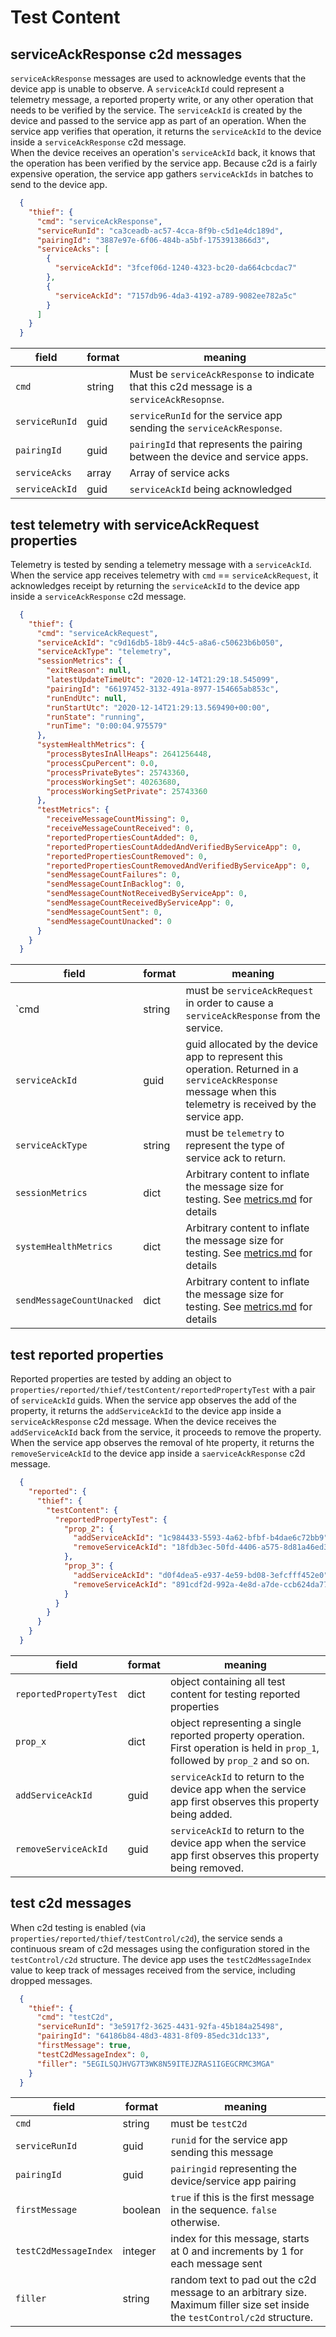 # Test Content

## serviceAckResponse c2d messages

`serviceAckResponse` messages are used to acknowledge events that the device app is unable to observe.
A `serviceAckId` could represent a telemetry message, a reported property write, or any other operation that needs to be verified by the service.
The `serviceAckId` is created by the device and passed to the service app as part of an operation.
When the service app verifies that operation, it returns the `serviceAckId` to the device inside a `serviceAckResponse` c2d message.  
When the device receives an operation's `serviceAckId` back, it knows that the operation has been verified by the service app.
Because c2d is a fairly expensive operation, the service app gathers `serviceAckIds` in batches to send to the device app.

```json
  {
    "thief": {
      "cmd": "serviceAckResponse",
      "serviceRunId": "ca3ceadb-ac57-4cca-8f9b-c5d1e4dc189d",
      "pairingId": "3887e97e-6f06-484b-a5bf-1753913866d3",
      "serviceAcks": [
        {
          "serviceAckId": "3fcef06d-1240-4323-bc20-da664cbcdac7"
        },
        {
          "serviceAckId": "7157db96-4da3-4192-a789-9082ee782a5c"
        }
      ]
    }
  }
```

| field | format | meaning |
| - | - | - |
| `cmd` | string | Must be `serviceAckResponse` to indicate that this c2d message is a `serviceAckResopnse`. |
| `serviceRunId` | guid | `serviceRunId` for the service app sending the `serviceAckResponse`. |
| `pairingId` |  guid | `pairingId` that represents the pairing between the device and service apps. |
| `serviceAcks` | array | Array of service acks |
| `serviceAckId` | guid | `serviceAckId` being acknowledged |

## test telemetry with serviceAckRequest properties

Telemetry is tested by sending a telemetry message with a `serviceAckId`.
When the service app receives telemetry with `cmd` == `serviceAckRequest`, it acknowledges receipt by returning the `serviceAckId` to the device app inside a `serviceAckResponse` c2d message.

```json
  {
    "thief": {
      "cmd": "serviceAckRequest",
      "serviceAckId": "c9d16db5-18b9-44c5-a8a6-c50623b6b050",
      "serviceAckType": "telemetry",
      "sessionMetrics": {
        "exitReason": null,
        "latestUpdateTimeUtc": "2020-12-14T21:29:18.545099",
        "pairingId": "66197452-3132-491a-8977-154665ab853c",
        "runEndUtc": null,
        "runStartUtc": "2020-12-14T21:29:13.569490+00:00",
        "runState": "running",
        "runTime": "0:00:04.975579"
      },
      "systemHealthMetrics": {
        "processBytesInAllHeaps": 2641256448,
        "processCpuPercent": 0.0,
        "processPrivateBytes": 25743360,
        "processWorkingSet": 40263680,
        "processWorkingSetPrivate": 25743360
      },
      "testMetrics": {
        "receiveMessageCountMissing": 0,
        "receiveMessageCountReceived": 0,
        "reportedPropertiesCountAdded": 0,
        "reportedPropertiesCountAddedAndVerifiedByServiceApp": 0,
        "reportedPropertiesCountRemoved": 0,
        "reportedPropertiesCountRemovedAndVerifiedByServiceApp": 0,
        "sendMessageCountFailures": 0,
        "sendMessageCountInBacklog": 0,
        "sendMessageCountNotReceivedByServiceApp": 0,
        "sendMessageCountReceivedByServiceApp": 0,
        "sendMessageCountSent": 0,
        "sendMessageCountUnacked": 0
      }
    }
  }
```

| field | format | meaning |
| - | - | - |
| `cmd | string | must be `serviceAckRequest` in order to cause a `serviceAckResponse` from the service. |
| `serviceAckId` | guid | guid allocated by the device app to represent this operation.  Returned in a `serviceAckResponse` message when this telemetry is received by the service app. |
| `serviceAckType` | string | must be `telemetry` to represent the type of service ack to return. |
| `sessionMetrics` | dict | Arbitrary content to inflate the message size for testing.  See [metrics.md](./metrics.md) for details |
| `systemHealthMetrics` | dict | Arbitrary content to inflate the message size for testing.  See [metrics.md](./metrics.md) for details |
| `sendMessageCountUnacked` | dict | Arbitrary content to inflate the message size for testing.  See [metrics.md](./metrics.md) for details |

## test reported properties

Reported properties are tested by adding an object to `properties/reported/thief/testContent/reportedPropertyTest` with a pair of `serviceAckId` guids.
When the service app observes the add of the property, it returns the `addServiceAckId` to the device app inside a `serviceAckResponse` c2d message.
When the device receives the `addServiceAckId` back from the service, it proceeds to remove the property.
When the service app observes the removal of hte property, it returns the `removeServiceAckId` to the device app inside a `saerviceAckResponse` c2d message.

```json
  {
    "reported": {
      "thief": {
        "testContent": {
          "reportedPropertyTest": {
            "prop_2": {
              "addServiceAckId": "1c984433-5593-4a62-bfbf-b4dae6c72bb9",
              "removeServiceAckId": "18fdb3ec-50fd-4406-a575-8d81a46ed3a1"
            },
            "prop_3": {
              "addServiceAckId": "d0f4dea5-e937-4e59-bd08-3efcfff452e0",
              "removeServiceAckId": "891cdf2d-992a-4e8d-a7de-ccb624da7796"
            }
          }
        }
      }
    }
  }
```

| field | format | meaning |
| - | - | - |
| `reportedPropertyTest` | dict | object containing all test content for testing reported properties |
| `prop_x` | dict | object representing a single reported property operation. First operation is held in `prop_1`, followed by `prop_2` and so on. |
| `addServiceAckId` | guid | `serviceAckId` to return to the device app when the service app first observes this property being added. |
| `removeServiceAckId` | guid | `serviceAckId` to return to the device app when the service app first observes this property being removed. |

## test c2d messages

When c2d testing is enabled (via `properties/reported/thief/testControl/c2d`), the service sends a continuous sream of c2d messages using the configuration stored in the `testControl/c2d` structure.
The device app uses the `testC2dMessageIndex` value to keep track of messages received from the service, including dropped messages.

```json
  {
    "thief": {
      "cmd": "testC2d",
      "serviceRunId": "3e5917f2-3625-4431-92fa-45b184a25498",
      "pairingId": "64186b84-48d3-4831-8f09-85edc31dc133", 
      "firstMessage": true, 
      "testC2dMessageIndex": 0, 
      "filler": "5EGILSQJHVG7T3WK8N59ITEJZRAS1IGEGCRMC3MGA"
    }
  }
```

| field | format | meaning |
| - | - | - |
| `cmd` | string | must be `testC2d` |
| `serviceRunId` | guid |  `runid` for the service app sending this message | 
| `pairingId` | guid | `pairingid` representing the device/service app pairing |
| `firstMessage` | boolean | `true` if this is the first message in the sequence.  `false` otherwise. |
| `testC2dMessageIndex` | integer | index for this message, starts at 0 and increments by 1 for each message sent |
| `filler` | string | random text to pad out the c2d message to an arbitrary size.  Maximum filler size set inside the `testControl/c2d` structure. |
